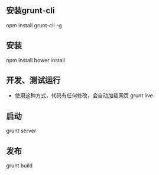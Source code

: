 
## 安装grunt-cli
npm install grunt-cli -g

## 安装
npm install 
bower install 

## 开发、测试运行
* 使用这种方式，代码有任何修改，会自动加载网页
grunt live

## 启动
grunt server 

## 发布
grunt build